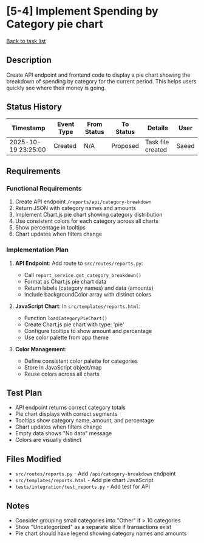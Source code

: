 # [5-4] Implement Spending by Category pie chart

[Back to task list](./tasks.md)

## Description

Create API endpoint and frontend code to display a pie chart showing the breakdown of spending by category for the current period. This helps users quickly see where their money is going.

## Status History

| Timestamp | Event Type | From Status | To Status | Details | User |
|-----------|------------|-------------|-----------|---------|------|
| 2025-10-19 23:25:00 | Created | N/A | Proposed | Task file created | Saeed |

## Requirements

### Functional Requirements
1. Create API endpoint `/reports/api/category-breakdown`
2. Return JSON with category names and amounts
3. Implement Chart.js pie chart showing category distribution
4. Use consistent colors for each category across all charts
5. Show percentage in tooltips
6. Chart updates when filters change

### Implementation Plan

1. **API Endpoint**: Add route to `src/routes/reports.py`:
   - Call `report_service.get_category_breakdown()`
   - Format as Chart.js pie chart data
   - Return labels (category names) and data (amounts)
   - Include backgroundColor array with distinct colors

2. **JavaScript Chart**: In `src/templates/reports.html`:
   - Function `loadCategoryPieChart()`
   - Create Chart.js pie chart with type: 'pie'
   - Configure tooltips to show amount and percentage
   - Use color palette from app theme

3. **Color Management**:
   - Define consistent color palette for categories
   - Store in JavaScript object/map
   - Reuse colors across all charts

## Test Plan

- API endpoint returns correct category totals
- Pie chart displays with correct segments
- Tooltips show category name, amount, and percentage
- Chart updates when filters change
- Empty data shows "No data" message
- Colors are visually distinct

## Files Modified

- `src/routes/reports.py` - Add `/api/category-breakdown` endpoint
- `src/templates/reports.html` - Add pie chart JavaScript
- `tests/integration/test_reports.py` - Add test for API

## Notes

- Consider grouping small categories into "Other" if > 10 categories
- Show "Uncategorized" as a separate slice if transactions exist
- Pie chart should have legend showing category names and amounts

